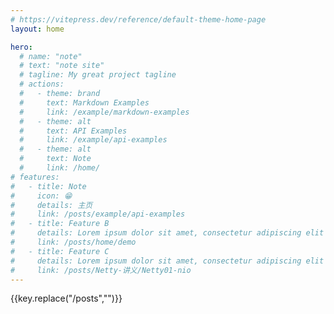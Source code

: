 ```yaml
---
# https://vitepress.dev/reference/default-theme-home-page
layout: home

hero:
  # name: "note"
  # text: "note site"
  # tagline: My great project tagline
  # actions:
  #   - theme: brand
  #     text: Markdown Examples
  #     link: /example/markdown-examples
  #   - theme: alt
  #     text: API Examples
  #     link: /example/api-examples
  #   - theme: alt
  #     text: Note
  #     link: /home/
# features:
#   - title: Note
#     icon: 😁
#     details: 主页
#     link: /posts/example/api-examples
#   - title: Feature B
#     details: Lorem ipsum dolor sit amet, consectetur adipiscing elit
#     link: /posts/home/demo
#   - title: Feature C
#     details: Lorem ipsum dolor sit amet, consectetur adipiscing elit
#     link: /posts/Netty-讲义/Netty01-nio
---
```


<script setup>
import { data } from '../docs/.vitepress/home.data.js'
</script>

 <TFeatures  class="container">
  <div class="articles-grid" >
    <a class="article" v-for="(value,key,index) in data" :href="value[0].link">
      <div class="article-title">{{key.replace("/posts","")}}</div>
    </a>
  </div>
 </TFeatures>
